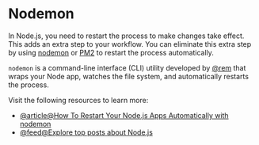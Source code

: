 # Nodemon

In Node.js, you need to restart the process to make changes take effect. This adds an extra step to your workflow. You can eliminate this extra step by using [nodemon](https://nodemon.io/) or [PM2](https://pm2.keymetrics.io/docs/usage/quick-start/) to restart the process automatically.

`nodemon` is a command-line interface (CLI) utility developed by [@rem](https://twitter.com/rem) that wraps your Node app, watches the file system, and automatically restarts the process.

Visit the following resources to learn more:

- [@article@How To Restart Your Node.js Apps Automatically with nodemon](https://www.digitalocean.com/community/tutorials/workflow-nodemon)
- [@feed@Explore top posts about Node.js](https://app.daily.dev/tags/nodejs?ref=roadmapsh)
